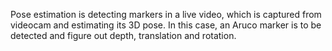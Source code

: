 Pose estimation is detecting markers in a live video, which is captured from videocam and estimating its 3D pose. 
In this case, an Aruco marker is to be detected and figure out depth, translation and rotation.
